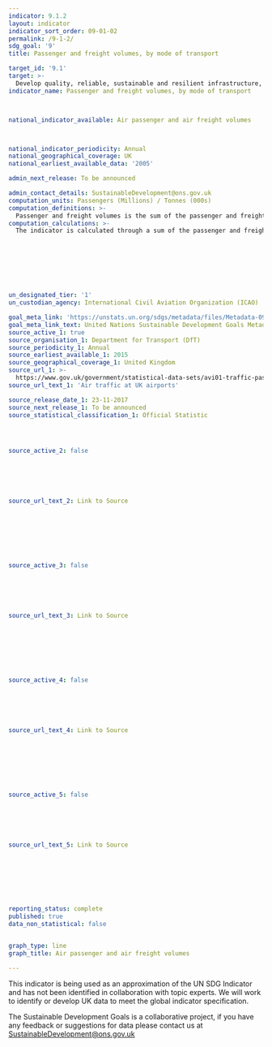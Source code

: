 ```yaml
---
indicator: 9.1.2
layout: indicator
indicator_sort_order: 09-01-02
permalink: /9-1-2/
sdg_goal: '9'
title: Passenger and freight volumes, by mode of transport

target_id: '9.1'
target: >-
  Develop quality, reliable, sustainable and resilient infrastructure, including regional and trans-border infrastructure, to support economic development and human well-being, with a focus on affordable and equitable access for all
indicator_name: Passenger and freight volumes, by mode of transport



national_indicator_available: Air passenger and air freight volumes



national_indicator_periodicity: Annual
national_geographical_coverage: UK
national_earliest_available_data: '2005'

admin_next_release: To be announced

admin_contact_details: SustainableDevelopment@ons.gov.uk
computation_units: Passengers (Millions) / Tonnes (000s)
computation_definitions: >-
  Passenger and freight volumes is the sum of the passenger and freight volumes reported for the air carriers in terms of number of people and metric tonnes of cargo respectively. The International Transport Forum (ITF) collects data on transport (rail and road) statistics on annual basis from all its Member countries. Data are collected from Transport Ministries, statistical offices and other institution designated as official data source. Although there are clear definitions for all the terms used in this survey, countries might have different methodologies to calculate tonne-kilometres and passenger-kilometres. Methods could be based on traffic or mobility surveys, use very different sampling methods and estimating techniques which could affect the comparability of their statistics. The International Civil Aviation Organization (ICAO) through its Statistics Division have established standard methodologies and definitions to collect and report traffic (passenger and freight volume) data related to air transport. These standards and methodologies have been adopted by the 191 Member States of ICAO and also by the Industry stakeholders i,e air carriers and airports. The data of ICAO is used by States and also the World Bank for its development indicators. ICAO uses Air Transport Reporting Forms A, AS, B and C to arrive at the passenger and freight volumes for air transport. Precise definition of all different concepts and metadata related to Air Transport Reporting Forms A, AS, B and C to arrive at the passenger and freight volumes for air transport. Approved by the ICAO Statistics Division and Member States can be found at the ICAO website given below - http://www.icao.int/sustainability/pages/eap-sta-excel.aspx/.
computation_calculations: >-
  The indicator is calculated through a sum of the passenger and freight volumes reported for the air carriers through ICAO Air Transport Reporting Forms and grouped by Member States of ICAO.








un_designated_tier: '1'
un_custodian_agency: International Civil Aviation Organization (ICAO)

goal_meta_link: 'https://unstats.un.org/sdgs/metadata/files/Metadata-09-01-02.pdf'
goal_meta_link_text: United Nations Sustainable Development Goals Metadata (PDF 375 KB)
source_active_1: true
source_organisation_1: Department for Transport (DfT)
source_periodicity_1: Annual
source_earliest_available_1: 2015
source_geographical_coverage_1: United Kingdom
source_url_1: >-
  https://www.gov.uk/government/statistical-data-sets/avi01-traffic-passenger-numbers-mode-of-travel-to-airport
source_url_text_1: 'Air traffic at UK airports'

source_release_date_1: 23-11-2017
source_next_release_1: To be announced
source_statistical_classification_1: Official Statistic 




source_active_2: false






source_url_text_2: Link to Source








source_active_3: false






source_url_text_3: Link to Source








source_active_4: false






source_url_text_4: Link to Source








source_active_5: false






source_url_text_5: Link to Source








reporting_status: complete
published: true
data_non_statistical: false


graph_type: line
graph_title: Air passenger and air freight volumes

---
```

This indicator is being used as an approximation of the UN SDG Indicator and has not been identified in collaboration with topic experts. We will work to identify or develop UK data to meet the global indicator specification.
  
The Sustainable Development Goals is a collaborative project, if you have any feedback or suggestions for data please contact us at <SustainableDevelopment@ons.gov.uk>


